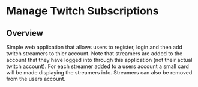 # Manage Twitch Subscriptions

## Overview
Simple web application that allows users to register, login and then add
twitch streamers to thier account. Note that streamers are added to the
account that they have logged into through this application (not their
actual twitch account). For each streamer added to a users account a small
card will be made displaying the streamers info. Streamers can also be 
removed from the users account.
